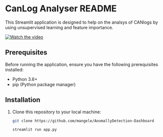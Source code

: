 # CanLog Analyser README

This Streamlit application is designed to help on the analsys of CANlogs by using unsupervised learning 
and feature importance.


[![Watch the video]()](./video1180150128.mp4)

## Prerequisites

Before running the application, ensure you have the following prerequisites installed:

- Python 3.6+
- pip (Python package manager)

## Installation

1. Clone this repository to your local machine:

   ```bash
   git clone https://github.com/mangele/AnomallyDetection-Dashboard
   
   streamlit run app.py
   ```

